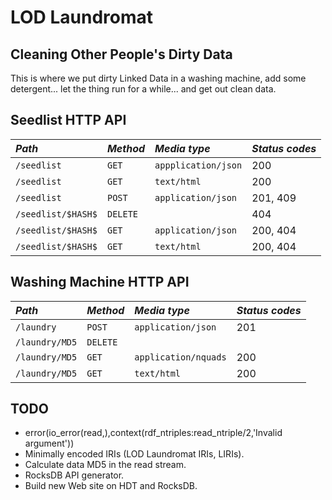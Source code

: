 LOD Laundromat
==============

Cleaning Other People's Dirty Data
----------------------------------

This is where we put dirty Linked Data in a washing machine, add some detergent... let the thing run for a while... and get out clean data.


Seedlist HTTP API
-----------------

| *Path*             | *Method* | *Media type*        | *Status codes* |
|:-------------------|:---------|:--------------------|:---------------|
| `/seedlist`        | `GET`    | `appplication/json` | 200            |
| `/seedlist`        | `GET`    | `text/html`         | 200            |
| `/seedlist`        | `POST`   | `application/json`  | 201, 409       |
| `/seedlist/$HASH$` | `DELETE` |                     | 404            |
| `/seedlist/$HASH$` | `GET`    | `application/json`  | 200, 404       |
| `/seedlist/$HASH$` | `GET`    | `text/html`         | 200, 404       |


Washing Machine HTTP API
-------------------------

| *Path*         | *Method* | *Media type*         | *Status codes* |
|:---------------|:---------|:---------------------|:---------------|
| `/laundry`     | `POST`   | `application/json`   | 201            |
| `/laundry/MD5` | `DELETE` |                      |                |
| `/laundry/MD5` | `GET`    | `application/nquads` | 200            |
| `/laundry/MD5` | `GET`    | `text/html`          | 200            |


TODO
----

  - error(io_error(read,<STREAM>),context(rdf_ntriples:read_ntriple/2,'Invalid argument'))
  - Minimally encoded IRIs (LOD Laundromat IRIs, LIRIs).
  - Calculate data MD5 in the read stream.
  - RocksDB API generator.
  - Build new Web site on HDT and RocksDB.
